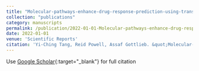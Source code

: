 ```yaml
---
title: "Molecular-pathways-enhance-drug-response-prediction-using-transfer-learning-from-cell-lines-to-tumors-and-patient-derived-xenografts"
collection: "publications"
category: manuscripts
permalink: /publication/2022-01-01-Molecular-pathways-enhance-drug-response-prediction-using-transfer-learning-from-cell-lines-to-tumors-and-patient-derived-xenografts
date: 2022-01-01
venue: 'Scientific Reports'
citation: 'Yi-Ching Tang, Reid Powell, Assaf Gottlieb. &quot;Molecular-pathways-enhance-drug-response-prediction-using-transfer-learning-from-cell-lines-to-tumors-and-patient-derived-xenografts.&quot; Scientific Reports, 2022.'
---
```


Use [Google Scholar](https://scholar.google.com/scholar?q=Molecular+pathways+enhance+drug+response+prediction+using+transfer+learning+from+cell+lines+to+tumors+and+patient+derived+xenografts){:target="_blank"} for full citation
